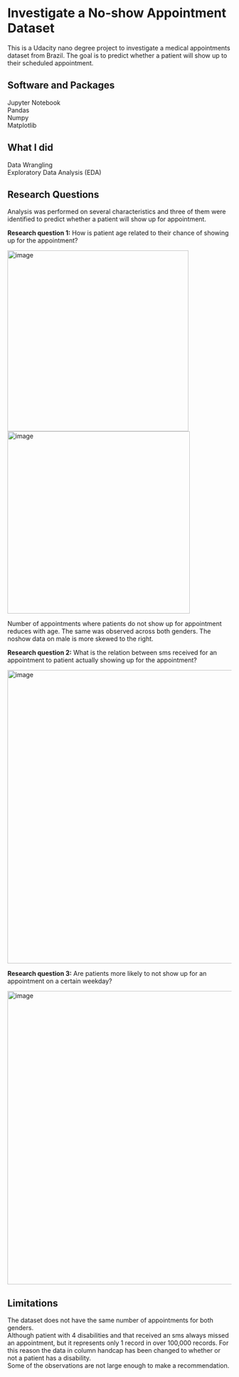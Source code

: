 # Investigate a No-show Appointment Dataset
This is a Udacity nano degree project to investigate a medical appointments dataset from Brazil. The goal is to predict whether a patient will show up to their scheduled appointment.  

## Software and Packages
Jupyter Notebook  
Pandas  
Numpy  
Matplotlib  

## What I did

Data Wrangling  
Exploratory Data Analysis (EDA)  

## Research Questions

Analysis was performed on several characteristics and three of them were identified to predict whether a patient will show up for appointment.  

**Research question 1:** How is patient age related to their chance of showing up for the appointment?  

<img width="407" alt="image" src="https://github.com/vamshi8719/no_show_appointments/assets/56979563/5e6e6a9a-19c9-4877-b7b1-1ed2ac4f1d8a">  

<img width="410" alt="image" src="https://github.com/vamshi8719/no_show_appointments/assets/56979563/ecc6f520-9bb9-4fa9-94ba-09c63422de44">  

Number of appointments where patients do not show up for appointment reduces with age. The same was observed across both genders. The noshow data on male is more skewed to the right.  
 

**Research question 2:** What is the relation between sms received for an appointment to patient actually showing up for the appointment?  

<img width="660" alt="image" src="https://github.com/vamshi8719/no_show_appointments/assets/56979563/062371ef-8fc5-4bb1-9e5c-0bac011eaae5">  


**Research question 3:** Are patients more likely to not show up for an appointment on a certain weekday?  

<img width="660" alt="image" src="https://github.com/vamshi8719/no_show_appointments/assets/56979563/91d5ee93-ba8e-4ce7-afec-9b332ef40163">  

## Limitations

The dataset does not have the same number of appointments for both genders.  
Although patient with 4 disabilities and that received an sms always missed an appointment, but it represents only 1 record in over 100,000 records. For this reason the data in column handcap has been changed to whether or not a patient has a disability.  
Some of the observations are not large enough to make a recommendation.  







